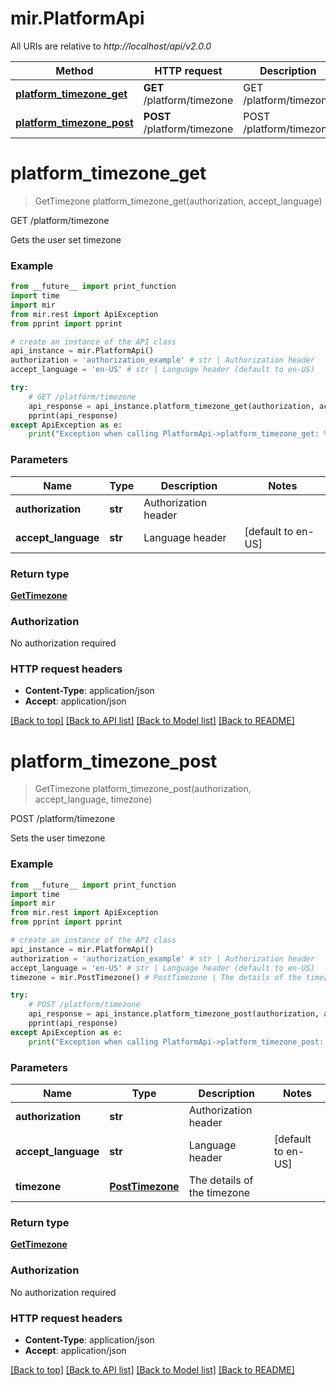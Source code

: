 # mir.PlatformApi

All URIs are relative to *http://localhost/api/v2.0.0*

Method | HTTP request | Description
------------- | ------------- | -------------
[**platform_timezone_get**](PlatformApi.md#platform_timezone_get) | **GET** /platform/timezone | GET /platform/timezone
[**platform_timezone_post**](PlatformApi.md#platform_timezone_post) | **POST** /platform/timezone | POST /platform/timezone


# **platform_timezone_get**
> GetTimezone platform_timezone_get(authorization, accept_language)

GET /platform/timezone

Gets the user set timezone

### Example
```python
from __future__ import print_function
import time
import mir
from mir.rest import ApiException
from pprint import pprint

# create an instance of the API class
api_instance = mir.PlatformApi()
authorization = 'authorization_example' # str | Authorization header
accept_language = 'en-US' # str | Language header (default to en-US)

try:
    # GET /platform/timezone
    api_response = api_instance.platform_timezone_get(authorization, accept_language)
    pprint(api_response)
except ApiException as e:
    print("Exception when calling PlatformApi->platform_timezone_get: %s\n" % e)
```

### Parameters

Name | Type | Description  | Notes
------------- | ------------- | ------------- | -------------
 **authorization** | **str**| Authorization header | 
 **accept_language** | **str**| Language header | [default to en-US]

### Return type

[**GetTimezone**](GetTimezone.md)

### Authorization

No authorization required

### HTTP request headers

 - **Content-Type**: application/json
 - **Accept**: application/json

[[Back to top]](#) [[Back to API list]](../README.md#documentation-for-api-endpoints) [[Back to Model list]](../README.md#documentation-for-models) [[Back to README]](../README.md)

# **platform_timezone_post**
> GetTimezone platform_timezone_post(authorization, accept_language, timezone)

POST /platform/timezone

Sets the user timezone

### Example
```python
from __future__ import print_function
import time
import mir
from mir.rest import ApiException
from pprint import pprint

# create an instance of the API class
api_instance = mir.PlatformApi()
authorization = 'authorization_example' # str | Authorization header
accept_language = 'en-US' # str | Language header (default to en-US)
timezone = mir.PostTimezone() # PostTimezone | The details of the timezone

try:
    # POST /platform/timezone
    api_response = api_instance.platform_timezone_post(authorization, accept_language, timezone)
    pprint(api_response)
except ApiException as e:
    print("Exception when calling PlatformApi->platform_timezone_post: %s\n" % e)
```

### Parameters

Name | Type | Description  | Notes
------------- | ------------- | ------------- | -------------
 **authorization** | **str**| Authorization header | 
 **accept_language** | **str**| Language header | [default to en-US]
 **timezone** | [**PostTimezone**](PostTimezone.md)| The details of the timezone | 

### Return type

[**GetTimezone**](GetTimezone.md)

### Authorization

No authorization required

### HTTP request headers

 - **Content-Type**: application/json
 - **Accept**: application/json

[[Back to top]](#) [[Back to API list]](../README.md#documentation-for-api-endpoints) [[Back to Model list]](../README.md#documentation-for-models) [[Back to README]](../README.md)

